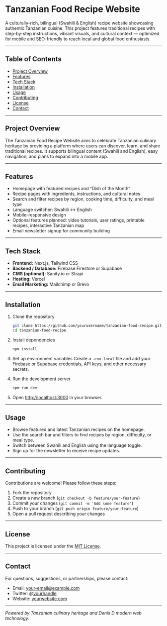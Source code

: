 # Tanzanian Food Recipe Website

A culturally-rich, bilingual (Swahili & English) recipe website showcasing authentic Tanzanian cuisine. This project features traditional recipes with step-by-step instructions, vibrant visuals, and cultural context — optimized for mobile and SEO-friendly to reach local and global food enthusiasts.

---

## Table of Contents

- [Project Overview](#project-overview)  
- [Features](#features)  
- [Tech Stack](#tech-stack)  
- [Installation](#installation)  
- [Usage](#usage)  
- [Contributing](#contributing)  
- [License](#license)  
- [Contact](#contact)

---

## Project Overview

The Tanzanian Food Recipe Website aims to celebrate Tanzanian culinary heritage by providing a platform where users can discover, learn, and share traditional recipes. It supports bilingual content (Swahili and English), easy navigation, and plans to expand into a mobile app.

---

## Features

- Homepage with featured recipes and “Dish of the Month”  
- Recipe pages with ingredients, instructions, and cultural notes  
- Search and filter recipes by region, cooking time, difficulty, and meal type  
- Language switcher: Swahili ↔ English  
- Mobile-responsive design  
- Optional features planned: video tutorials, user ratings, printable recipes, interactive Tanzanian map  
- Email newsletter signup for community building  

---

## Tech Stack

- **Frontend:** Next.js, Tailwind CSS  
- **Backend / Database:** Firebase Firestore or Supabase  
- **CMS (optional):** Sanity.io or Strapi  
- **Hosting:** Vercel  
- **Email Marketing:** Mailchimp or Brevo  

---

## Installation

1. Clone the repository  
   ```bash
   git clone https://github.com/yourusername/tanzanian-food-recipe.git
   cd tanzanian-food-recipe


2. Install dependencies

   ```bash
   npm install
   ```

3. Set up environment variables
   Create a `.env.local` file and add your Firebase or Supabase credentials, API keys, and other necessary secrets.

4. Run the development server

   ```bash
   npm run dev
   ```

5. Open [http://localhost:3000](http://localhost:3000) in your browser.

---

## Usage

* Browse featured and latest Tanzanian recipes on the homepage.
* Use the search bar and filters to find recipes by region, difficulty, or meal type.
* Switch between Swahili and English using the language toggle.
* Sign up for the newsletter to receive recipe updates.

---

## Contributing

Contributions are welcome! Please follow these steps:

1. Fork the repository
2. Create a new branch (`git checkout -b feature/your-feature`)
3. Commit your changes (`git commit -m 'Add some feature'`)
4. Push to your branch (`git push origin feature/your-feature`)
5. Open a pull request describing your changes

---

## License

This project is licensed under the [MIT License](LICENSE).

---

## Contact

For questions, suggestions, or partnerships, please contact:

* Email: [your-email@example.com](mailto:your-email@example.com)
* Twitter: [@yourhandle](https://twitter.com/yourhandle)
* Website: [yourwebsite.com](https://yourwebsite.com)

---

*Powered by Tanzanian culinary heritage and Denis D modern web technology.*

```
